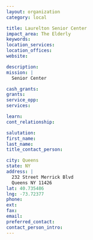 ```yaml
---
layout: organization
category: local

title: Laurelton Senior Center
impact_area: The Elderly
keywords: 
location_services: 
location_offices: 
website: 

description: 
mission: |
  Senior Center

cash_grants: 
grants: 
service_opp: 
services: 

learn: 
cont_relationship: 

salutation: 
first_name: 
last_name: 
title_contact_person: 

city: Queens
state: NY
address: |
  232 Street Merrick Blvd     
  Queens NY 11426
lat: 40.735486
lng: -73.72377
phone: 
ext: 
fax: 
email: 
preferred_contact: 
contact_person_intro: 
---
```

